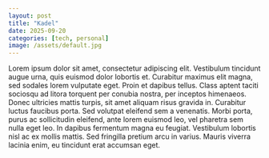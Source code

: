 ```yaml
---
layout: post
title: "Kadel"
date: 2025-09-20
categories: [tech, personal]
image: /assets/default.jpg
---
```




Lorem ipsum dolor sit amet, consectetur adipiscing elit. Vestibulum tincidunt augue urna, quis euismod dolor lobortis et. Curabitur maximus elit magna, sed sodales lorem vulputate eget. Proin et dapibus tellus. Class aptent taciti sociosqu ad litora torquent per conubia nostra, per inceptos himenaeos. Donec ultricies mattis turpis, sit amet aliquam risus gravida in. Curabitur luctus faucibus porta. Sed volutpat eleifend sem a venenatis. Morbi porta, purus ac sollicitudin eleifend, ante lorem euismod leo, vel pharetra sem nulla eget leo. In dapibus fermentum magna eu feugiat. Vestibulum lobortis nisl ac ex mollis mattis. Sed fringilla pretium arcu in varius. Mauris viverra lacinia enim, eu tincidunt erat accumsan eget.